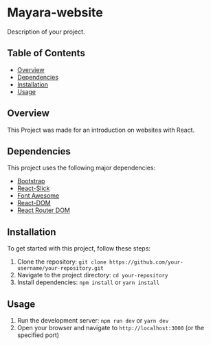 # Mayara-website

Description of your project.

## Table of Contents

- [Overview](#overview)
- [Dependencies](#dependencies)
- [Installation](#installation)
- [Usage](#usage)
## Overview

This Project was made for an introduction on websites with React.


## Dependencies

This project uses the following major dependencies:

- [Bootstrap](https://getbootstrap.com/)
- [React-Slick](https://react-slick.neostack.com/)
- [Font Awesome](https://fontawesome.com/)
- [React-DOM](https://reactjs.org/docs/react-dom.html)
- [React Router DOM](https://reactrouter.com/web/guides/quick-start)

## Installation

To get started with this project, follow these steps:

1. Clone the repository: `git clone https://github.com/your-username/your-repository.git`
2. Navigate to the project directory: `cd your-repository`
3. Install dependencies: `npm install` or `yarn install`

## Usage

1. Run the development server: `npm run dev` or `yarn dev`
2. Open your browser and navigate to `http://localhost:3000` (or the specified port)

